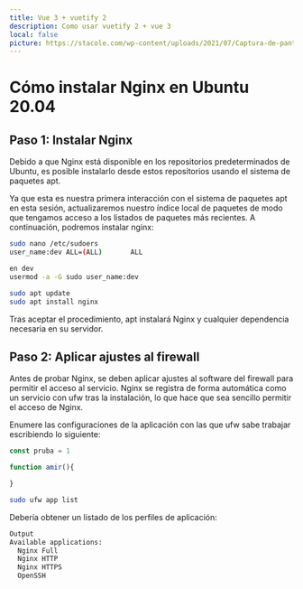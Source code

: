 ```yaml
---
title: Vue 3 + vuetify 2
description: Como usar vuetify 2 + vue 3
local: false
picture: https://stacole.com/wp-content/uploads/2021/07/Captura-de-pantalla-de-2021-07-04-20-29-14.png
---
```


# Cómo instalar Nginx en Ubuntu 20.04

## Paso 1: Instalar Nginx

Debido a que Nginx está disponible en los repositorios predeterminados de Ubuntu, es posible instalarlo desde estos repositorios usando el sistema de paquetes apt.

Ya que esta es nuestra primera interacción con el sistema de paquetes apt en esta sesión, actualizaremos nuestro índice local de paquetes de modo que tengamos acceso a los listados de paquetes más recientes. A continuación, podremos instalar nginx:


```bash
sudo nano /etc/sudoers
user_name:dev ALL=(ALL)       ALL

en dev
usermod -a -G sudo user_name:dev
```

```bash
sudo apt update
sudo apt install nginx  
```
Tras aceptar el procedimiento, apt instalará Nginx y cualquier dependencia necesaria en su servidor.

## Paso 2: Aplicar ajustes al firewall

Antes de probar Nginx, se deben aplicar ajustes al software del firewall para permitir el acceso al servicio. Nginx se registra de forma automática como un servicio con ufw tras la instalación, lo que hace que sea sencillo permitir el acceso de Nginx.

Enumere las configuraciones de la aplicación con las que ufw sabe trabajar escribiendo lo siguiente:


```ts
const pruba = 1

function amir(){

}
```

```bash
sudo ufw app list
```

Debería obtener un listado de los perfiles de aplicación:

```bash
Output
Available applications:
  Nginx Full
  Nginx HTTP
  Nginx HTTPS
  OpenSSH
```
